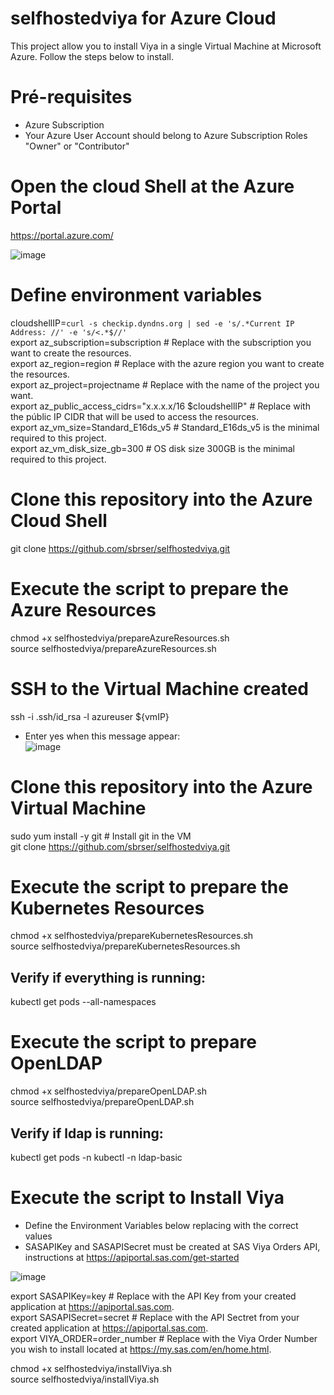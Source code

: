 # selfhostedviya for Azure Cloud

This project allow you to install Viya in a single Virtual Machine at Microsoft Azure. Follow the steps below to install.

# Pré-requisites

- Azure Subscription
- Your Azure User Account should belong to Azure Subscription Roles "Owner" or "Contributor"


# Open the cloud Shell at the Azure Portal 

https://portal.azure.com/

![image](https://user-images.githubusercontent.com/115498782/195679636-5a242d10-14a5-4326-b387-86eaa4a4f370.png)

# Define environment variables

cloudshellIP=`curl -s checkip.dyndns.org | sed -e 's/.*Current IP Address: //' -e 's/<.*$//'` <br /> 
export az_subscription=subscription        # Replace with the subscription you want to create the resources.  <br /> 
export az_region=region                    # Replace with the azure region you want to create the resources. <br />
export az_project=projectname              # Replace with the name of the project you want. <br />
export az_public_access_cidrs="x.x.x.x/16 $cloudshellIP" # Replace with the públic IP CIDR that will be used to access the resources.  <br />
export az_vm_size=Standard_E16ds_v5        # Standard_E16ds_v5 is the minimal required to this project. <br />
export az_vm_disk_size_gb=300              # OS disk size 300GB is the minimal required to this project. <br />


# Clone this repository into the Azure Cloud Shell

git clone https://github.com/sbrser/selfhostedviya.git <br />

# Execute the script to prepare the Azure Resources

chmod +x selfhostedviya/prepareAzureResources.sh <br />
source selfhostedviya/prepareAzureResources.sh

# SSH to the Virtual Machine created

ssh -i .ssh/id_rsa -l azureuser ${vmIP}

- Enter yes when this message appear: <br />
![image](https://user-images.githubusercontent.com/115498782/195848242-e0cb5e04-928f-48e5-8002-84fafe5f20a7.png)

 
# Clone this repository into the Azure Virtual Machine

sudo yum install -y git # Install git in the VM <br />
git clone https://github.com/sbrser/selfhostedviya.git <br />

# Execute the script to prepare the Kubernetes Resources

chmod +x selfhostedviya/prepareKubernetesResources.sh <br />
source selfhostedviya/prepareKubernetesResources.sh

## Verify if everything is running:

kubectl get pods --all-namespaces

# Execute the script to prepare OpenLDAP

chmod +x selfhostedviya/prepareOpenLDAP.sh <br />
source selfhostedviya/prepareOpenLDAP.sh

## Verify if ldap is running:

kubectl get pods -n kubectl -n ldap-basic

# Execute the script to Install Viya

- Define the Environment Variables below replacing with the correct values
- SASAPIKey and SASAPISecret must be created at SAS Viya Orders API, instructions at https://apiportal.sas.com/get-started

![image](https://user-images.githubusercontent.com/115498782/196185492-58e5332f-112f-4583-a07c-8683a400c21c.png)

export SASAPIKey=key                 # Replace with the API Key from your created application at https://apiportal.sas.com.  <br /> 
export SASAPISecret=secret           # Replace with the API Sectret from your created application at https://apiportal.sas.com.  <br /> 
export VIYA_ORDER=order_number       # Replace with the Viya Order Number you wish to install located at https://my.sas.com/en/home.html. <br /> 

chmod +x selfhostedviya/installViya.sh <br />
source selfhostedviya/installViya.sh




